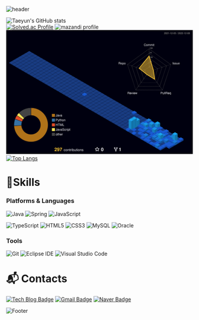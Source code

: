![header](https://capsule-render.vercel.app/api?type=waving&color=random&height=250&section=header&text=hi👋&fontSize=90)

![Taeyun's GitHub stats](https://github-readme-stats.vercel.app/api?username=lala9663&show_icons=true&theme=cobalt)
<br>
[![Solved.ac Profile](http://mazassumnida.wtf/api/v2/generate_badge?boj=lala9663)](https://solved.ac/lala9663/)
![mazandi profile](http://mazandi.herokuapp.com/api?handle=lala9663&theme=dark)
<br>
![](./profile-3d-contrib/profile-night-view.svg)
<br>
[![Top Langs](https://github-readme-stats.vercel.app/api/top-langs/?username=lala9663&layout=compact)](https://github.com/lala9663/github-readme-stats)
<!--START_SECTION:waka-->
<!--END_SECTION:waka-->

# 💪Skills
### Platforms & Languages
![Java](https://img.shields.io/badge/Java-007396.svg?&style=for-the-badge&logo=Java&logoColor=white)
![Spring](https://img.shields.io/badge/Spring-6DB33F.svg?&style=for-the-badge&logo=Spring&logoColor=white)
![JavaScript](https://img.shields.io/badge/JavaScript-F7DF1E.svg?&style=for-the-badge&logo=JavaScript&logoColor=white)

![TypeScript](https://img.shields.io/badge/TypeScript-3178C6.svg?&style=for-the-badge&logo=TypeScript&logoColor=white)
![HTML5](https://img.shields.io/badge/HTML5-E34F26.svg?&style=for-the-badge&logo=HTML5&logoColor=white)
![CSS3](https://img.shields.io/badge/CSS3-1572B6.svg?&style=for-the-badge&logo=CSS3&logoColor=white)
![MySQL](https://img.shields.io/badge/MySQL-4479A1.svg?&style=for-the-badge&logo=MySQL&logoColor=white)
![Oracle](https://img.shields.io/badge/Oracle-F80000.svg?&style=for-the-badge&logo=Oracle&logoColor=white)

### Tools
![Git](https://img.shields.io/badge/Git-F05032.svg?&style=for-the-badge&logo=Git&logoColor=white)
![Eclipse IDE](https://img.shields.io/badge/Eclipse%20IDE-2C2255.svg?&style=for-the-badge&logo=Eclipse%20IDE&logoColor=white)
![Visual Studio Code](https://img.shields.io/badge/Visual%20Studio%20Code-007ACC.svg?&style=for-the-badge&logo=Visual%20Studio%20Code&logoColor=white)

 
# :mailbox_with_mail: Contacts
[![Tech Blog Badge](http://img.shields.io/badge/-Tech%20blog-black?style=flat-square&logo=github&link=https://lala9663.tistory.com/)](https://lala9663.tistory.com/)
[![Gmail Badge](https://img.shields.io/badge/Gmail-d14836?style=flat-square&logo=Gmail&logoColor=white&link=mailto:lala96632040@gmail.com)](mailto:lala96632040@gmail.com)
[![Naver Badge](https://img.shields.io/badge/Naver-03C75A?style=flat-square&logo=Naver&logoColor=white&link=mailto:lala9663@naver.com)](mailto:lala9663@naver.com)


![Footer](https://capsule-render.vercel.app/api?type=waving&color=random&height=200&section=footer&text=bye👋&fontSize=90)

<!--
**lala9663/lala9663** is a ✨ _special_ ✨ repository because its `README.md` (this file) appears on your GitHub profile.
![Anurag's GitHub stats](https://github-readme-stats.vercel.app/api?username=lala9663&show_icons=true&theme=cobalt)

Here are some ideas to get you started:

- 🔭 I’m currently working on ...
- 🌱 I’m currently learning ...
- 👯 I’m looking to collaborate on ...
- 🤔 I’m looking for help with ...
- 💬 Ask me about ...
- 📫 How to reach me: ...
- 😄 Pronouns: ...
- ⚡ Fun fact: ...
-->

